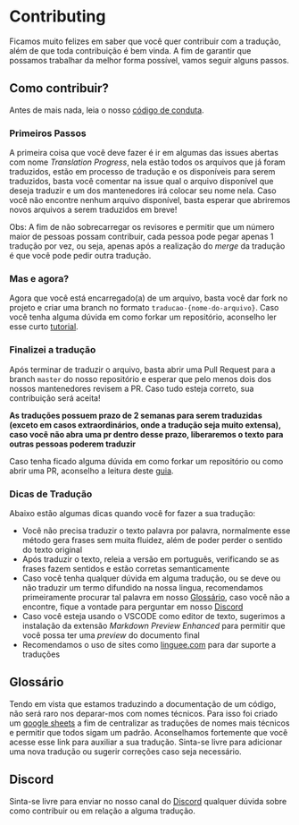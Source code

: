 # Contributing

Ficamos muito felizes em saber que você quer contribuir com a tradução, além de que toda contribuição é bem vinda. A fim de garantir que possamos trabalhar da melhor forma possível, vamos seguir alguns passos.

## Como contribuir?

Antes de mais nada, leia o nosso [código de conduta](https://github.com/gatsbyjs/gatsby-pt-BR/blob/master/docs/contributing/code-of-conduct.md).

### Primeiros Passos

A primeira coisa que você deve fazer é ir em algumas das issues abertas com nome _Translation Progress_, nela estão todos os arquivos que já foram traduzidos, estão em processo de tradução e os disponíveis para serem traduzidos, basta você comentar na issue qual o arquivo disponível que deseja traduzir e um dos mantenedores irá colocar seu nome nela. Caso você não encontre nenhum arquivo disponível, basta esperar que abriremos novos arquivos a serem traduzidos em breve!

Obs: A fim de não sobrecarregar os revisores e permitir que um número maior de pessoas possam contribuir, cada pessoa pode pegar apenas 1 tradução por vez, ou seja, apenas após a  realização do _merge_ da tradução é que você pode pedir outra tradução.  

### Mas e agora?

Agora que você está encarregado(a) de um arquivo, basta você dar fork no projeto e criar uma branch no formato `traducao-{nome-do-arquivo}`. Caso você tenha alguma dúvida em como forkar um repositório, aconselho ler esse curto [tutorial](https://github.com/UNIVALI-LITE/Portugol-Studio/wiki/Fazendo-um-Fork-do-reposit%C3%B3rio).

### Finalizei a tradução

Após terminar de traduzir o arquivo, basta abrir uma Pull Request para a branch `master` do nosso repositório e esperar que pelo menos dois dos nossos mantenedores revisem a PR. Caso tudo esteja correto, sua contribuição será aceita!

**As traduções possuem prazo de 2 semanas para serem traduzidas (exceto em casos extraordinários, onde a tradução seja muito extensa), caso você não abra uma pr dentro desse prazo, liberaremos o texto para outras pessoas poderem traduzir**

Caso tenha ficado alguma dúvida em como forkar um repositório ou como abrir uma PR, aconselho a leitura deste [guia](https://blog.da2k.com.br/2015/02/04/git-e-github-do-clone-ao-pull-request/).

###  Dicas de Tradução

Abaixo estão algumas dicas quando você for fazer a sua tradução:

- Você não precisa traduzir o texto palavra por palavra, normalmente esse método gera frases sem muita fluidez, além de poder perder o sentido do texto original
- Após traduzir o texto, releia a versão em português, verificando se as frases fazem sentidos e estão corretas semanticamente
- Caso você tenha qualquer dúvida em alguma tradução, ou se deve ou não traduzir um termo difundido na nossa lingua, recomendamos primeiramente procurar tal palavra em nosso [Glossário](#glossário), caso você não a encontre, fique a vontade para perguntar em nosso [Discord](#discord)
- Caso você esteja usando o VSCODE como editor de texto, sugerimos a instalação da extensão _Markdown Preview Enhanced_ para permitir que você possa ter uma _preview_ do documento final
- Recomendamos o uso de sites como [linguee.com](https://www.linguee.com.br/) para dar suporte a traduções

## Glossário

Tendo em vista que estamos traduzindo a documentação de um código, não será raro nos deparar-mos com nomes técnicos. Para isso foi criado um [google sheets](https://docs.google.com/spreadsheets/d/1TLztI-jrPslCt0fgk4B9tGnhhS_7JQZJfMql1ePsIZo/edit?usp=sharing) a fim de centralizar as traduções de nomes mais técnicos e permitir que todos sigam um padrão. Aconselhamos fortemente que você acesse esse link para auxiliar a sua tradução. Sinta-se livre para adicionar uma nova tradução ou sugerir correções caso seja necessário. 

## Discord

Sinta-se livre para enviar no nosso canal do [Discord](https://discordapp.com/invite/xJWpW9U) qualquer dúvida sobre como contribuir ou em relação a alguma tradução.  
